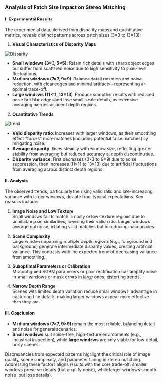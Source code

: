 ### Analysis of Patch Size Impact on Stereo Matching

#### I. Experimental Results  
The experimental data, derived from disparity maps and quantitative metrics, reveals distinct patterns across patch sizes (3×3 to 13×13):  

1. **Visual Characteristics of Disparity Maps**  

![Disparity](experiment_results/block_size_disparity_maps.png)

   - **Small windows (3×3, 5×5)**: Retain rich details with sharp object edges but suffer from scattered noise due to high sensitivity to pixel-level fluctuations.  
   - **Medium windows (7×7, 9×9)**: Balance detail retention and noise reduction, with clear edges and minimal artifacts—representing an optimal trade-off.  
   - **Large windows (11×11, 13×13)**: Produce smoother results with reduced noise but blur edges and lose small-scale details, as extensive averaging merges adjacent depth regions.  

2. **Quantitative Trends**  

![trend](experiment_results/block_size_analysis.png)

   - **Valid disparity ratio**: Increases with larger windows, as their smoothing effect "forces" more matches (including potential false matches) by mitigating noise.  
   - **Average disparity**: Rises steadily with window size, reflecting greater stability from averaging but reduced accuracy at depth discontinuities.  
   - **Disparity variance**: First decreases (3×3 to 9×9) due to noise suppression, then increases (11×11 to 13×13) due to artificial fluctuations from averaging across distinct depth regions.  

#### II. Analysis

The observed trends, particularly the rising valid ratio and late-increasing variance with larger windows, deviate from typical expectations. Key reasons include:  

1. **Image Noise and Low Texture**  
   Small windows fail to match in noisy or low-texture regions due to unreliable pixel similarities, lowering their valid ratio. Larger windows average out noise, inflating valid matches but introducing inaccuracies.  

2. **Scene Complexity**  
   Large windows spanning multiple depth regions (e.g., foreground and background) generate intermediate disparity values, creating artificial variance. This contrasts with the expected trend of decreasing variance from smoothing.  

3. **Suboptimal Parameters or Calibration**  
   Misconfigured SGBM parameters or poor rectification can amplify noise in small windows or mask errors in large ones, distorting trends.  

4. **Narrow Depth Range**  
   Scenes with limited depth variation reduce small windows’ advantage in capturing fine details, making larger windows appear more effective than they are.  


#### III. Conclusion

- **Medium windows (7×7, 9×9)** remain the most reliable, balancing detail and noise for general scenarios.  
- **Small windows** suit noise-free, high-texture environments (e.g., industrial inspection), while **large windows** are only viable for low-detail, noisy scenes.  

Discrepancies from expected patterns highlight the critical role of image quality, scene complexity, and parameter tuning in stereo matching. Addressing these factors aligns results with the core trade-off: smaller windows preserve details (but amplify noise), while larger windows smooth noise (but lose details).